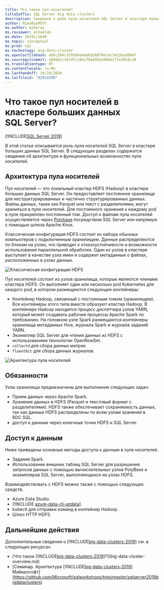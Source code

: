 ```yaml
---
title: Что такое пул носителей?
titleSuffix: SQL Server big data clusters
description: Сведения о роли пула носителей SQL Server в кластере больших данных SQL Server 2019, а также архитектуре и функциональных возможностях пула носителей SQL.
author: MikeRayMSFT
ms.author: mikeray
ms.reviewer: mihaelab
ms.date: 10/01/2020
ms.topic: conceptual
ms.prod: sql
ms.technology: big-data-cluster
ms.openlocfilehash: e8bc204c3f93d4a4ebbd26876bc8c3e23bad8047
ms.sourcegitcommit: ab9ddcc16fdfc245cf9a49d1e90bb1ffe3958c38
ms.translationtype: HT
ms.contentlocale: ru-RU
ms.lasthandoff: 10/29/2020
ms.locfileid: "92914298"
---
```

# <a name="what-is-the-storage-pool-in-a-sql-server-big-data-cluster"></a>Что такое пул носителей в кластере больших данных SQL Server?

[!INCLUDE[SQL Server 2019](../includes/applies-to-version/sqlserver2019.md)]

В этой статье описывается роль *пула носителей SQL Server* в кластере больших данных SQL Server. В следующих разделах содержатся сведения об архитектуре и функциональных возможностях пула носителей.

## <a name="storage-pool-architecture"></a>Архитектура пула носителей

Пул носителей — это локальный кластер HDFS (Hadoop) в кластере больших данных SQL Server. Он предоставляет постоянное хранилище для неструктурированных и частично структурированных данных. Файлы данных, такие как Parquet или текст с разделителями, могут храниться в пуле носителей. Для постоянного хранения к каждому pod в пуле прикреплен постоянный том. Доступ к файлам пула носителей осуществляется через [Polybase](../relational-databases/polybase/polybase-guide.md) посредством SQL Server или напрямую с помощью шлюза Apache Knox.

Классическая конфигурация HDFS состоит из набора обычных компьютеров с подключенным хранилищем. Данные распределяются по блокам на узлах, что приводит к отказоустойчивости и возможности использования параллельной обработки. Один из узлов в кластере выступает в качестве узла имен и содержит метаданные о файлах, расположенных в узлах данных.

![Классическая конфигурация HDFS](media/concept-storage-pool/classic-hdfs-setup.png)

Пул носителей состоит из узлов хранилища, которые являются членами кластера HDFS. Он выполняет один или несколько pod Kubernetes для каждого pod, в котором размещаются следующие контейнеры:

- Контейнер Hadoop, связанный с постоянным томом (хранилищем). Все контейнеры этого типа вместе образуют кластер Hadoop. В контейнере Hadoop находится процесс диспетчера узлов YARN, который может создавать рабочие процессы Apache Spark по требованию. На головном узле Spark размещаются контейнеры хранилища метаданных Hive, журнала Spark и журнала заданий YARN.
- Экземпляр SQL Server для чтения данных из HDFS с использованием технологии OpenRowSet.
- `collectd` для сбора данных метрик.
- `fluentbit` для сбора данных журналов.

![Архитектура пула носителей](media/concept-storage-pool/scale-big-data-on-demand.png)

## <a name="responsibilities"></a>Обязанности

Узлы хранилища предназначены для выполнения следующих задач:

- Прием данных через Apache Spark.
- Хранение данных в HDFS (Parquet и текстовый формат с разделителями). HDFS также обеспечивает сохраняемость данных, так как данные HDFS распределены по всем узлам хранения в BDC SQL.
- доступ к данным через конечные точки HDFS и SQL Server.

## <a name="accessing-data"></a>Доступ к данным

Ниже приведены основные методы доступа к данным в пуле носителей.

- Задания Spark.
- Использование внешних таблиц SQL Server для разрешения запросов данных с помощью вычислительных узлов PolyBase и экземпляров SQL Server, выполняющихся на узлах HDFS.

Взаимодействовать с HDFS можно также с помощью следующих средств.

- Azure Data Studio.
- [!INCLUDE [azure-data-cli-azdata](../includes/azure-data-cli-azdata.md)].
- kubectl для отправки команд в контейнер Hadoop.
- Шлюз HTTP HDFS.

## <a name="next-steps"></a>Дальнейшие действия

Дополнительные сведения о [!INCLUDE[big-data-clusters-2019](../includes/ssbigdataclusters-ss-nover.md)] см. в следующих ресурсах.

- [Что такое [!INCLUDE[big-data-clusters-2019](../includes/ssbigdataclusters-ver15.md)]?](big-data-cluster-overview.md)
- [Семинар. Архитектура [!INCLUDE[big-data-clusters-2019](../includes/ssbigdataclusters-ss-nover.md)] Майкрософт](https://github.com/Microsoft/sqlworkshops/tree/master/sqlserver2019bigdataclusters)
